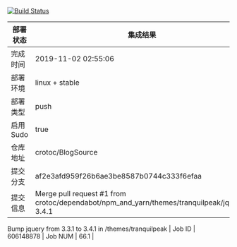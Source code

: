 [![Build Status](https://travis-ci.org/crotoc/BlogSource.svg?branch=master)](https://travis-ci.org/crotoc/BlogSource)

部署状态 | 集成结果 | 参考值
---|---|---
完成时间 | 2019-11-02 02:55:06 | yyyy-mm-dd hh:mm:ss
部署环境 | linux + stable | window \| linux + stable
部署类型 | push | push \| pull_request \| api \| cron
启用Sudo | true | false \| true
仓库地址 | crotoc/BlogSource | owner_name/repo_name
提交分支 | af2e3afd959f26b6ae3be8587b0744c333f6efaa | hash 16位
提交信息 | Merge pull request #1 from crotoc/dependabot/npm_and_yarn/themes/tranquilpeak/jquery-3.4.1

Bump jquery from 3.3.1 to 3.4.1 in /themes/tranquilpeak |
Job ID   | 606148878 |
Job NUM  | 66.1 |
